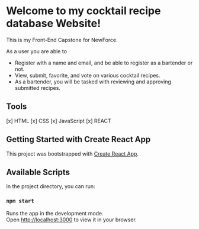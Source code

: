 # Welcome to my cocktail recipe database Website!

This is my Front-End Capstone for NewForce.

As a user you are able to

- Register with a name and email, and be able to register as a bartender or not.
- View, submit, favorite, and vote on various cocktail recipes.
- As a bartender, you will be tasked with reviewing and approving submitted recipes.

## Tools
[x] HTML
[x] CSS
[x] JavaScript
[x] REACT

## Getting Started with Create React App

This project was bootstrapped with [Create React App](https://github.com/facebook/create-react-app).

## Available Scripts

In the project directory, you can run:

### `npm start`

Runs the app in the development mode.\
Open [http://localhost:3000](http://localhost:3000) to view it in your browser.

